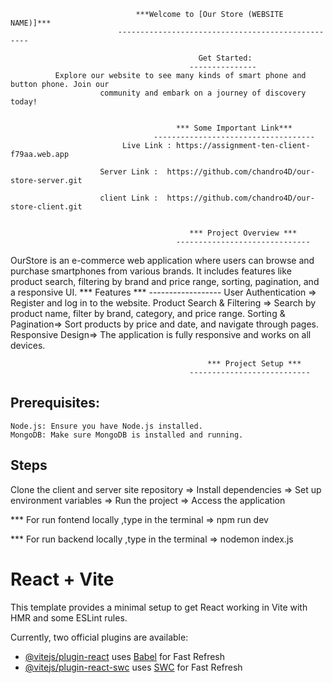                                 ***Welcome to [Our Store (WEBSITE NAME)]***
                            --------------------------------------------------        
               
                                              Get Started:
                                            ---------------  
              Explore our website to see many kinds of smart phone and button phone. Join our 
                        community and embark on a journey of discovery today!


                                         *** Some Important Link***
                                    ------------------------------------
                             Live Link : https://assignment-ten-client-f79aa.web.app

                        Server Link :  https://github.com/chandro4D/our-store-server.git 
        
                        client Link :  https://github.com/chandro4D/our-store-client.git


                                            *** Project Overview ***
                                         ------------------------------
OurStore is an e-commerce web application where users can browse and purchase smartphones from various brands. It includes features like product search, filtering by brand and price range, sorting, pagination, and a responsive UI.
                                                 *** Features ***
                                                ------------------
              User Authentication => Register and log in to the website.
              Product Search & Filtering => Search by product name, filter by brand, category, and price range.
              Sorting & Pagination=> Sort products by price and date, and navigate through pages.
              Responsive Design=> The application is fully responsive and works on all devices.


                                                *** Project Setup ***
                                            ---------------------------
Prerequisites:
---------------

    Node.js: Ensure you have Node.js installed.
    MongoDB: Make sure MongoDB is installed and running.

Steps 
--------
Clone the client and server site repository => Install dependencies => Set up environment variables => Run the project => Access the application

*** For run fontend locally ,type in the terminal => npm run dev

*** For run backend locally ,type in the terminal => nodemon index.js







# React + Vite

This template provides a minimal setup to get React working in Vite with HMR and some ESLint rules.

Currently, two official plugins are available:

- [@vitejs/plugin-react](https://github.com/vitejs/vite-plugin-react/blob/main/packages/plugin-react/README.md) uses [Babel](https://babeljs.io/) for Fast Refresh
- [@vitejs/plugin-react-swc](https://github.com/vitejs/vite-plugin-react-swc) uses [SWC](https://swc.rs/) for Fast Refresh
